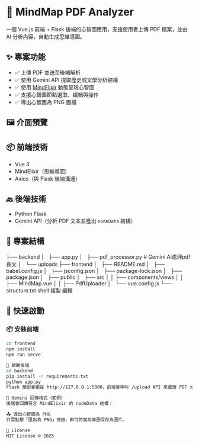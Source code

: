 # 🧠 MindMap PDF Analyzer

一個 Vue.js 前端 + Flask 後端的心智圖應用，支援使用者上傳 PDF 檔案，並由 AI 分析內容，自動生成思維導圖。

## ✨ 專案功能

- ✅ 上傳 PDF 並送至後端解析
- ✅ 使用 Gemini API 提取歷史或文學分析結構
- ✅ 使用 [MindElixir](https://github.com/ssshooter/mind-elixir-core) 動態呈現心智圖
- ✅ 支援心智圖節點選取、編輯與操作
- ✅ 導出心智圖為 PNG 圖檔

## 🖼️ 介面預覽



## 📦 前端技術

- Vue 3
- MindElixir（思維導圖）
- Axios（與 Flask 後端溝通）

## 🔙 後端技術

- Python Flask
- Gemini API（分析 PDF 文本並產出 `nodeData` 結構）

## 📂 專案結構

├── backend
│   ├── app.py
│   ├── pdf_processor.py  # Gemini Ai處理pdf長文
│   └── uploads
├── frontend
│   ├── README.md
│   ├── babel.config.js
│   ├── jsconfig.json
│   ├── package-lock.json
│   ├── package.json
│   ├── public
│   ├── src
│   │     ├── components/views
│   │                      ├── MindMap.vue
│   │                      ├── PdfUploader
│   └── vue.config.js
└── structure.txt
shell
複製
編輯

## 🚀 快速啟動

### 📦 安裝前端

```bash
cd frontend
npm install
npm run serve

🐍 啟動後端
cd backend
pip install -r requirements.txt
python app.py
Flask 預設會跑在 http://127.0.0.1:5000，前端會呼叫 /upload API 來處理 PDF 分析。

🧠 Gemini 回傳格式（範例）
後端會回傳符合 MindElixir 的 nodeData 結構：

📤 導出心智圖為 PNG
只需點擊「匯出為 PNG」按鈕，即可將當前導圖保存為圖片。

📘 License
MIT License © 2025


